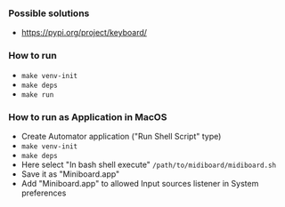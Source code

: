 ### Possible solutions
- https://pypi.org/project/keyboard/


### How to run

- `make venv-init`
- `make deps`
- `make run`

### How to run as Application in MacOS

- Create Automator application ("Run Shell Script" type)
- `make venv-init`
- `make deps`
- Here select "In bash shell execute" `/path/to/midiboard/midiboard.sh`
- Save it as "Miniboard.app"
- Add "Miniboard.app" to allowed Input sources listener in System preferences
